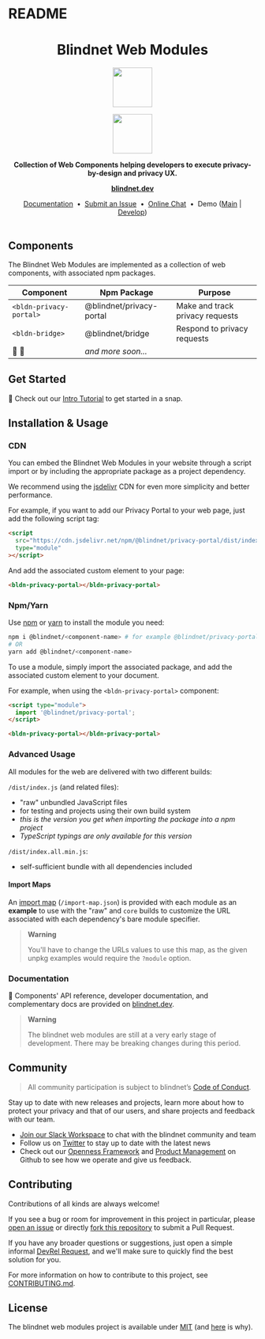 # README

<h1 align="center">
  Blindnet Web Modules
</h1>

<p align=center><img src="https://user-images.githubusercontent.com/7578400/163277439-edd00509-1d1b-4565-a0d3-49057ebeb92a.png#gh-light-mode-only" height="80" /></p>
<p align=center><img src="https://user-images.githubusercontent.com/7578400/163549893-117bbd70-b81a-47fd-8e1f-844911e48d68.png#gh-dark-mode-only" height="80" /></p>

<p align="center">
  <strong>Collection of Web Components helping developers to execute privacy-by-design and privacy UX.</strong>
</p>

<p align="center">
  <a href="https://blindnet.dev"><strong>blindnet.dev</strong></a>
</p>

<p align="center">
  <a href="https://blindnet.dev/docs">Documentation</a>
  &nbsp;•&nbsp;
  <a href="https://github.com/blindnet-io/{project-short-name}/issues">Submit an Issue</a>
  &nbsp;•&nbsp;
  <a href="https://join.slack.com/t/blindnet/shared_invite/zt-1arqlhqt3-A8dPYXLbrnqz1ZKsz6ItOg">Online Chat</a>
  &nbsp;•&nbsp;
  <span>Demo (<a href="https://pc4w.blindnet.dev/demos/modules/basic">Main</a> | <a href="https://stage.pc4w.blindnet.dev/">Develop</a>)</span>
  <br>
  <br>
</p>

## Components

The Blindnet Web Modules are implemented as a collection of web components, with associated npm packages.

| Component               | Npm Package              | Purpose                         |
| ----------------------- | ------------------------ | ------------------------------- |
| `<bldn-privacy-portal>` | @blindnet/privacy-portal | Make and track privacy requests |
| `<bldn-bridge>`         | @blindnet/bridge         | Respond to privacy requests     |
| 🚧 👷                   | _and more soon..._       |                                 |

## Get Started

:rocket: Check out our [Intro Tutorial](https://blindnet.dev/docs/tutorials/intro/) to get started in a snap.

## Installation & Usage

### CDN

You can embed the Blindnet Web Modules in your website through a script import or by including the appropriate package as a project dependency.

We recommend using the [jsdelivr](https://www.jsdelivr.com/) CDN for even more simplicity and better performance.

For example, if you want to add our Privacy Portal to your web page, just add the following script tag:

```html
<script
  src="https://cdn.jsdelivr.net/npm/@blindnet/privacy-portal/dist/index.all.min.js"
  type="module"
></script>
```

And add the associated custom element to your page:

```html
<bldn-privacy-portal></bldn-privacy-portal>
```

### Npm/Yarn

Use [npm][npm] or [yarn][yarn] to install the module you need:

```bash
npm i @blindnet/<component-name> # for example @blindnet/privacy-portal
# OR
yarn add @blindnet/<component-name>
```

To use a module, simply import the associated package, and add the associated custom element to your document.

For example, when using the `<bldn-privacy-portal>` component:

```html
<script type="module">
  import '@blindnet/privacy-portal';
</script>

<bldn-privacy-portal></bldn-privacy-portal>
```

### Advanced Usage

All modules for the web are delivered with two different builds:

`/dist/index.js` (and related files):

- "raw" unbundled JavaScript files
- for testing and projects using their own build system
- _this is the version you get when importing the package into a npm project_
- _TypeScript typings are only available for this version_

`/dist/index.all.min.js`:

- self-sufficient bundle with all dependencies included

#### Import Maps

An [import map](https://github.com/WICG/import-maps) (`/import-map.json`) is provided with each module as an **example** to use with the "raw" and `core` builds to customize the URL associated with each dependency's bare module specifier.

> **Warning**
>
> You'll have to change the URLs values to use this map, as the given unpkg examples would require the `?module` option.

### Documentation

📑 Components' API reference, developer documentation, and complementary docs are provided on [blindnet.dev](https://blindnet.dev/docs/interfaces/).

> **Warning**
>
> The blindnet web modules are still at a very early stage of development. There may be breaking changes during this period.

## Community

> All community participation is subject to blindnet’s [Code of Conduct][coc].

Stay up to date with new releases and projects, learn more about how to protect your privacy and that of our users, and share projects and feedback with our team.

- [Join our Slack Workspace][chat] to chat with the blindnet community and team
- Follow us on [Twitter][twitter] to stay up to date with the latest news
- Check out our [Openness Framework][openness] and [Product Management][product] on Github to see how we operate and give us feedback.

## Contributing

Contributions of all kinds are always welcome!

If you see a bug or room for improvement in this project in particular, please [open an issue][new-issue] or directly [fork this repository][fork] to submit a Pull Request.

If you have any broader questions or suggestions, just open a simple informal [DevRel Request][request], and we'll make sure to quickly find the best solution for you.

For more information on how to contribute to this project, see [CONTRIBUTING.md](./CONTRIBUTING.md).

## License

The blindnet web modules project is available under [MIT][license] (and [here](https://github.com/blindnet-io/openness-framework/blob/main/docs/decision-records/DR-0001-oss-license.md) is why).

<!-- project's URLs -->

[new-issue]: https://github.com/blindnet-io/privacy-components-web/issues/new/choose
[fork]: https://github.com/blindnet-io/privacy-components-web/fork

<!-- Tools -->

[npm]: https://docs.npmjs.com/
[yarn]: https://yarnpkg.com/

<!-- common URLs -->

[openness]: https://github.com/blindnet-io/openness-framework
[product]: https://github.com/blindnet-io/product-management
[request]: https://github.com/blindnet-io/devrel-management/issues/new?assignees=noelmace&labels=request%2Ctriage&template=request.yml&title=%5BRequest%5D%3A+
[chat]: https://join.slack.com/t/blindnet/shared_invite/zt-1arqlhqt3-A8dPYXLbrnqz1ZKsz6ItOg
[twitter]: https://twitter.com/blindnet_io
[license]: LICENSE
[coc]: https://github.com/blindnet-io/openness-framework/blob/main/CODE_OF_CONDUCT.md

